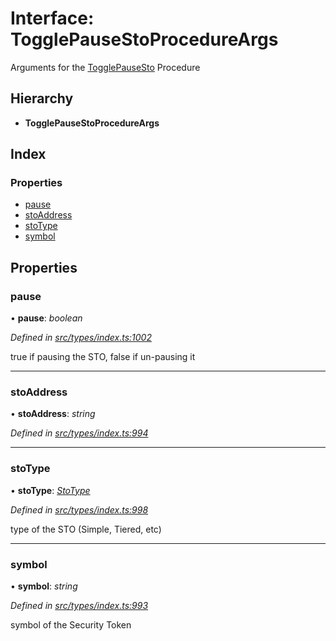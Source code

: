 # Interface: TogglePauseStoProcedureArgs

Arguments for the [TogglePauseSto](../enums/_types_index_.proceduretype.md#togglepausesto) Procedure

## Hierarchy

- **TogglePauseStoProcedureArgs**

## Index

### Properties

- [pause](_types_index_.togglepausestoprocedureargs.md#pause)
- [stoAddress](_types_index_.togglepausestoprocedureargs.md#stoaddress)
- [stoType](_types_index_.togglepausestoprocedureargs.md#stotype)
- [symbol](_types_index_.togglepausestoprocedureargs.md#symbol)

## Properties

### pause

• **pause**: _boolean_

_Defined in [src/types/index.ts:1002](https://github.com/PolymathNetwork/polymath-sdk/blob/a1cd5e3/src/types/index.ts#L1002)_

true if pausing the STO, false if un-pausing it

---

### stoAddress

• **stoAddress**: _string_

_Defined in [src/types/index.ts:994](https://github.com/PolymathNetwork/polymath-sdk/blob/a1cd5e3/src/types/index.ts#L994)_

---

### stoType

• **stoType**: _[StoType](../enums/_types_index_.stotype.md)_

_Defined in [src/types/index.ts:998](https://github.com/PolymathNetwork/polymath-sdk/blob/a1cd5e3/src/types/index.ts#L998)_

type of the STO (Simple, Tiered, etc)

---

### symbol

• **symbol**: _string_

_Defined in [src/types/index.ts:993](https://github.com/PolymathNetwork/polymath-sdk/blob/a1cd5e3/src/types/index.ts#L993)_

symbol of the Security Token
